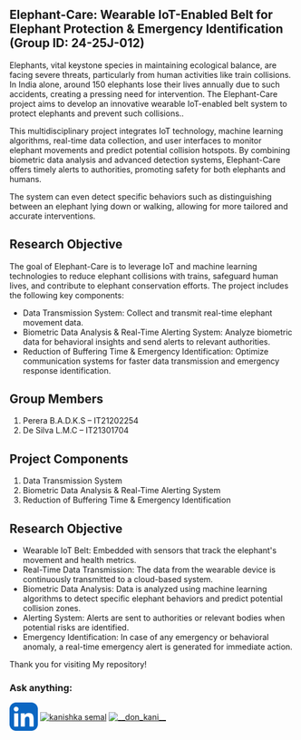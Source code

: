   ## Elephant-Care: Wearable IoT-Enabled Belt for Elephant Protection & Emergency Identification (Group ID: 24-25J-012)

<p>Elephants, vital keystone species in maintaining ecological balance, are facing severe threats, particularly from human activities like train collisions. In India alone, around 150 elephants lose their lives annually due to such accidents, creating a pressing need for intervention. The Elephant-Care project aims to develop an innovative wearable IoT-enabled belt system to protect elephants and prevent such collisions..</p>
<p>This multidisciplinary project integrates IoT technology, machine learning algorithms, real-time data collection, and user interfaces to monitor elephant movements and predict potential collision hotspots. By combining biometric data analysis and advanced detection systems, Elephant-Care offers timely alerts to authorities, promoting safety for both elephants and humans.</p>
<p>The system can even detect specific behaviors such as distinguishing between an elephant lying down or walking, allowing for more tailored and accurate interventions.</p>

## Research Objective

<p>The goal of Elephant-Care is to leverage IoT and machine learning technologies to reduce elephant collisions with trains, safeguard human lives, and contribute to elephant conservation efforts. The project includes the following key components:</p>

- Data Transmission System: Collect and transmit real-time elephant movement data.
- Biometric Data Analysis & Real-Time Alerting System: Analyze biometric data for behavioral insights and send alerts to relevant authorities.
- Reduction of Buffering Time & Emergency Identification: Optimize communication systems for faster data transmission and emergency response identification.

## Group Members

1. Perera B.A.D.K.S – IT21202254
2. De Silva L.M.C – IT21301704

## Project Components

1. Data Transmission System
2. Biometric Data Analysis & Real-Time Alerting System
3. Reduction of Buffering Time & Emergency Identification
   
## Research Objective

- Wearable IoT Belt: Embedded with sensors that track the elephant's movement and health metrics.
- Real-Time Data Transmission: The data from the wearable device is continuously transmitted to a cloud-based system.
- Biometric Data Analysis: Data is analyzed using machine learning algorithms to detect specific elephant behaviors and predict potential collision zones.
- Alerting System: Alerts are sent to authorities or relevant bodies when potential risks are identified.
- Emergency Identification: In case of any emergency or behavioral anomaly, a real-time emergency alert is generated for immediate action.


Thank you for visiting My repository!

<h3 align="left">Ask anything:</h3>
<p align="left">
<a href="https://www.linkedin.com/in/kanishka-semal-976108240/" target="blank"><img align="center" src="https://github.com/tandpfun/skill-icons/blob/main/icons/LinkedIn.svg" alt="Kanishka Semal" height="50" width="50" /></a>
<a href="https://www.facebook.com/rox.kanishka.5?" target="blank"><img align="center" src="https://raw.githubusercontent.com/rahuldkjain/github-profile-readme-generator/master/src/images/icons/Social/facebook.svg" alt="kanishka semal" height="50" width="50" /></a>
<a href="https://www.instagram.com/__don_kani__" target="blank"><img align="center" src="https://www.edigitalagency.com.au/wp-content/uploads/new-Instagram-icon-png-full-colour.png" alt="__don_kani__" height="50" width="50" /></a>
</p>

